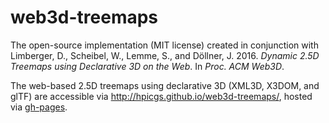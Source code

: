 # web3d-treemaps

The open-source implementation (MIT license) created in conjunction with Limberger, D., Scheibel, W., Lemme, S., and Döllner, J.  2016. *Dynamic 2.5D Treemaps using Declarative 3D on the Web*. In *Proc. ACM Web3D*.

The web-based 2.5D treemaps using declarative 3D (XML3D, X3DOM, and glTF) are accessible via http://hpicgs.github.io/web3d-treemaps/,  hosted via [gh-pages](https://pages.github.com/).

